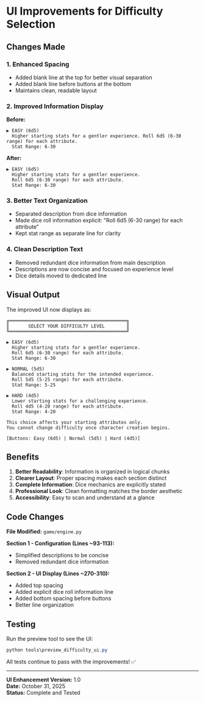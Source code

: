 # UI Improvements for Difficulty Selection

## Changes Made

### 1. Enhanced Spacing
- Added blank line at the top for better visual separation
- Added blank line before buttons at the bottom
- Maintains clean, readable layout

### 2. Improved Information Display
**Before:**
```
▶ EASY (6d5)
  Higher starting stats for a gentler experience. Roll 6d5 (6-30 range) for each attribute.
  Stat Range: 6-30
```

**After:**
```
▶ EASY (6d5)
  Higher starting stats for a gentler experience.
  Roll 6d5 (6-30 range) for each attribute.
  Stat Range: 6-30
```

### 3. Better Text Organization
- Separated description from dice information
- Made dice roll information explicit: "Roll 6d5 (6-30 range) for each attribute"
- Kept stat range as separate line for clarity

### 4. Clean Description Text
- Removed redundant dice information from main description
- Descriptions are now concise and focused on experience level
- Dice details moved to dedicated line

## Visual Output

The improved UI now displays as:

```
╔═══════════════════════════════════════════╗
║       SELECT YOUR DIFFICULTY LEVEL        ║
╚═══════════════════════════════════════════╝

▶ EASY (6d5)
  Higher starting stats for a gentler experience.
  Roll 6d5 (6-30 range) for each attribute.
  Stat Range: 6-30

▶ NORMAL (5d5)
  Balanced starting stats for the intended experience.
  Roll 5d5 (5-25 range) for each attribute.
  Stat Range: 5-25

▶ HARD (4d5)
  Lower starting stats for a challenging experience.
  Roll 4d5 (4-20 range) for each attribute.
  Stat Range: 4-20

This choice affects your starting attributes only.
You cannot change difficulty once character creation begins.

[Buttons: Easy (6d5) | Normal (5d5) | Hard (4d5)]
```

## Benefits

1. **Better Readability**: Information is organized in logical chunks
2. **Clearer Layout**: Proper spacing makes each section distinct
3. **Complete Information**: Dice mechanics are explicitly stated
4. **Professional Look**: Clean formatting matches the border aesthetic
5. **Accessibility**: Easy to scan and understand at a glance

## Code Changes

**File Modified:** `game/engine.py`

**Section 1 - Configuration (Lines ~93-113):**
- Simplified descriptions to be concise
- Removed redundant dice information

**Section 2 - UI Display (Lines ~270-310):**
- Added top spacing
- Added explicit dice roll information line
- Added bottom spacing before buttons
- Better line organization

## Testing

Run the preview tool to see the UI:
```powershell
python tools\preview_difficulty_ui.py
```

All tests continue to pass with the improvements! ✅

---

**UI Enhancement Version:** 1.0  
**Date:** October 31, 2025  
**Status:** Complete and Tested
